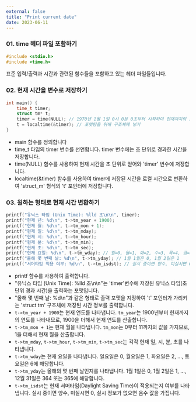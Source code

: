 ```yaml
---
external: false
title: "Print current date"
date: 2023-06-11
---
```


### 01. time 헤더 파일 포함하기

```C++
#include <stdio.h>
#include <time.h>
```

표준 입력/출력과 시간과 관련된 함수들을 포함하고 있는 헤더 파일들입니다.

### 02. 현재 시간을 변수로 저장하기

```C++
int main() {
    time_t timer;
    struct tm* t;
    timer = time(NULL); // 1970년 1월 1일 0시 0분 0초부터 시작하여 현재까지의 초
    t = localtime(&timer); // 포맷팅을 위해 구조체에 넣기
}
```

- main 함수를 정의합니다
- time_t 타입의 timer 변수를 선언합니다. timer 변수에는 초 단위로 경과한 시간을 저장합니다.
- time(NULL) 함수를 사용하여 현재 시간을 초 단위로 얻어와 'timer' 변수에 저장합니다.
- localtime(&timer) 함수를 사용하여 timer에 저장된 시간을 로컬 시간으로 변환하여 'struct_m' 형식의 't' 포인터에 저장합니다.

### 03. 원하는 형태로 현재 시간 변환하기

```C++
printf("유닉스 타임 (Unix Time): %lld 초\n\n", timer);
printf("현재 년: %d\n", t->tm_year + 1900);
printf("현재 월: %d\n", t->tm_mon + 1);
printf("현재 일: %d\n", t->tm_mday);
printf("현재 시: %d\n", t->tm_hour);
printf("현재 분: %d\n", t->tm_min);
printf("현재 초: %d\n", t->tm_sec);
printf("현재 요일: %d\n", t->tm_wday); // 일=0, 월=1, 화=2, 수=3, 목=4, 금=5, 토=6
printf("올해 몇 번째 날: %d\n", t->tm_yday); // 1월 1일은 0, 1월 2일은 1
printf("서머타임 적용 여부: %d\n", t->tm_isdst); // 실시 중이면 양수, 미실시면 0, 실시 정보가 없으면 음수
```

- printf 함수를 사용하여 출력합니다.
- "유닉스 타임 (Unix Time): %lld 초\n\n"는 'timer'변수에 저장된 유닉스 타임(초 단위 경과 시간)을 출력하는 포맷입니다.
- "올해 몇 번째 날: %d\n"과 같은 형태로 출력 포맷을 지정하여 't' 포인터가 가리키는 'struct tm' 구조체에 저장된 시간 정보를 출력합니다.
- `t->tm_year + 1900`는 현재 연도를 나타냅니다. `tm_year`는 1900년부터 현재까지의 연도를 나타내므로, 1900을 더해서 현재 연도를 산출합니다.
- `t->tm_mon + 1`는 현재 월을 나타냅니다. `tm_mon`는 0부터 11까지의 값을 가지므로, 1을 더해서 현재 월을 산출합니다.
- `t->tm_mday`, `t->tm_hour`, `t->tm_min`, `t->tm_sec`는 각각 현재 일, 시, 분, 초를 나타냅니다.
- `t->tm_wday`는 현재 요일을 나타냅니다. 일요일은 0, 월요일은 1, 화요일은 2, ..., 토요일은 6에 해당합니다.
- `t->tm_yday`는 올해의 몇 번째 날인지를 나타냅니다. 1월 1일은 0, 1월 2일은 1, ..., 12월 31일은 364 또는 365에 해당합니다.
- `t->tm_isdst`는 현재 서머타임(Daylight Saving Time)이 적용되는지 여부를 나타냅니다. 실시 중이면 양수, 미실시면 0, 실시 정보가 없으면 음수 값을 가집니다.
